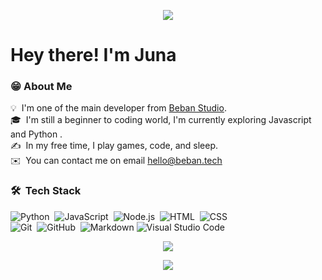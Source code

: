 <p align="center">
  <img src="https://ik.imagekit.io/bebanserver/img-09.png?updatedAt=1733584458909"/>
  </p>

# Hey there! I'm Juna

### 😁 About Me

💡 &nbsp;I'm one of the main developer from [Beban Studio](https://github.com/Beban-Studio/).\
🎓 &nbsp;I'm still a beginner to coding world, I'm currently exploring Javascript and Python .\
✍️ &nbsp;In my free time, I play games, code, and sleep.\
✉️ &nbsp;You can contact me on email hello@beban.tech


### 🛠 &nbsp;Tech Stack

![Python](https://img.shields.io/badge/-Python-05122A?style=flat&logo=python)&nbsp;
![JavaScript](https://img.shields.io/badge/-JavaScript-05122A?style=flat&logo=javascript)&nbsp;
![Node.js](https://img.shields.io/badge/-Node.js-05122A?style=flat&logo=node.js)&nbsp;
![HTML](https://img.shields.io/badge/-HTML-05122A?style=flat&logo=HTML5)&nbsp;
![CSS](https://img.shields.io/badge/-CSS-05122A?style=flat&logo=CSS3&logoColor=1572B6)&nbsp;\
![Git](https://img.shields.io/badge/-Git-05122A?style=flat&logo=git)&nbsp;
![GitHub](https://img.shields.io/badge/-GitHub-05122A?style=flat&logo=github)&nbsp;
![Markdown](https://img.shields.io/badge/-Markdown-05122A?style=flat&logo=markdown)
![Visual Studio Code](https://img.shields.io/badge/-Visual%20Studio%20Code-05122A?style=flat&logo=visual-studio-code&logoColor=007ACC)&nbsp;

<p align="center"> 
  <a href="https://discord.com/users/924513396928434227" target="_blank"> <img src="https://discord.c99.nl/widget/theme-3/924513396928434227.png"/> </a>
</p>
<p align="center">
  <a href="https://discord.gg/9eCgpGuZAa" target="_blank"> <img src="https://discordapp.com/api/guilds/1215235509958479894/widget.png?style=banner2"/> </a>
</p>
